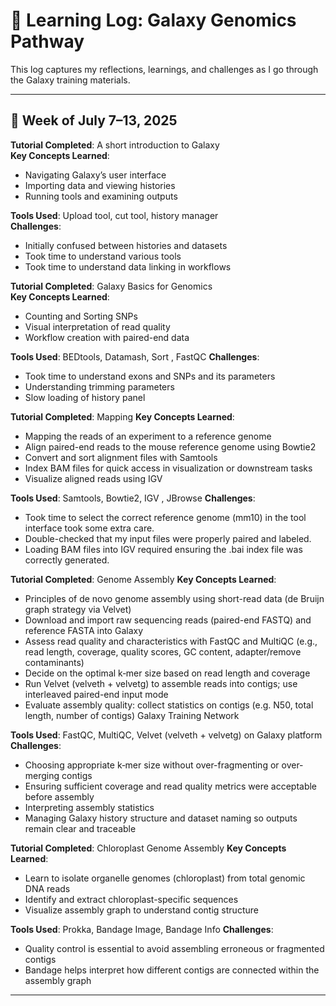 # 🧠 Learning Log: Galaxy Genomics Pathway

This log captures my reflections, learnings, and challenges as I go through the Galaxy training materials.

---

## 📅 Week of July 7–13, 2025

**Tutorial Completed**: A short introduction to Galaxy  
**Key Concepts Learned**:
- Navigating Galaxy’s user interface
- Importing data and viewing histories
- Running tools and examining outputs

**Tools Used**: Upload tool, cut tool, history manager  
**Challenges**:
- Initially confused between histories and datasets
- Took time to understand  various tools 
- Took time to understand data linking in workflows

**Tutorial Completed**: Galaxy Basics for Genomics  
**Key Concepts Learned**:
- Counting and Sorting SNPs
- Visual interpretation of read quality
- Workflow creation with paired-end data

**Tools Used**: BEDtools, Datamash,  Sort , FastQC
**Challenges**:
- Took time to understand exons and SNPs and its parameters
- Understanding trimming parameters
- Slow loading of history panel

**Tutorial Completed**: Mapping 
**Key Concepts Learned**:
- Mapping the reads of an experiment to a reference genome
- Align paired-end reads to the mouse reference genome using Bowtie2
- Convert and sort alignment files with Samtools
- Index BAM files for quick access in visualization or downstream tasks
- Visualize aligned reads using IGV
  
**Tools Used**: Samtools, Bowtie2,  IGV ,  JBrowse
**Challenges**:
- Took time to select the correct reference genome (mm10) in the tool interface took some extra care.
- Double-checked that my input files were properly paired and labeled.
- Loading BAM files into IGV required ensuring the .bai index file was correctly generated.

**Tutorial Completed**: Genome Assembly 
**Key Concepts Learned**:
- Principles of de novo genome assembly using short-read data (de Bruijn graph strategy via Velvet) 
- Download and import raw sequencing reads (paired-end FASTQ) and reference FASTA into Galaxy 
- Assess read quality and characteristics with FastQC and MultiQC (e.g., read length, coverage, quality scores, GC content, adapter/remove contaminants)
- Decide on the optimal k‑mer size based on read length and coverage
- Run Velvet (velveth + velvetg) to assemble reads into contigs; use interleaved paired-end input mode 
- Evaluate assembly quality: collect statistics on contigs (e.g. N50, total length, number of contigs) Galaxy Training Network

**Tools Used**: FastQC, MultiQC, Velvet (velveth + velvetg) on Galaxy platform
**Challenges**:
- Choosing appropriate k‑mer size without over-fragmenting or over-merging contigs
- Ensuring sufficient coverage and read quality metrics were acceptable before assembly
- Interpreting assembly statistics 
- Managing Galaxy history structure and dataset naming so outputs remain clear and traceable

**Tutorial Completed**: Chloroplast Genome Assembly 
**Key Concepts Learned**:  
- Learn to isolate organelle genomes (chloroplast) from total genomic DNA reads
- Identify and extract chloroplast-specific sequences
- Visualize assembly graph to understand contig structure

**Tools Used**: Prokka, Bandage Image, Bandage Info
**Challenges**:
- Quality control is essential to avoid assembling erroneous or fragmented contigs
- Bandage helps interpret how different contigs are connected within the assembly graph
---




